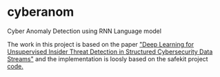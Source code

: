 # cyberanom
Cyber Anomaly Detection using RNN Language model

The work in this project is based on the paper ["Deep Learning for Unsupervised Insider Threat Detection
in Structured Cybersecurity Data Streams"](https://arxiv.org/pdf/1710.00811.pdf) and the implementation is loosly based on the safekit project [code.](https://github.com/pnnl/safekit) 
